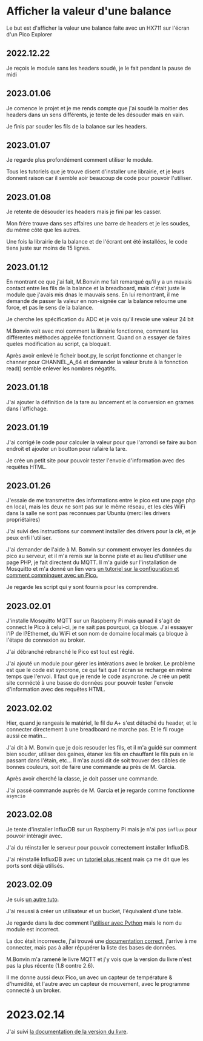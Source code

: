 # Afficher la valeur d'une balance

Le but est d'afficher la valeur une balance faite avec un HX711 sur l'écran d'un Pico Explorer

## 2022.12.22
Je reçois le module sans les headers soudé, je le fait pendant la pause de midi

## 2023.01.06
Je comence le projet et je me rends compte que j'ai soudé la moitier des headers dans un sens différents, je tente de les désouder mais en vain.

Je finis par souder les fils de la balance sur les headers.

## 2023.01.07
Je regarde plus profondément comment utiliser le module.

Tous les tutoriels que je trouve disent d'installer une librairie, et je leurs donnent raison car il semble aoir beaucoup de code pour pouvoir l'utiliser.

## 2023.01.08
Je retente de désouder les headers mais je fini par les casser.

Mon frère trouve dans ses affaires une barre de headers et je les soudes, du même côté que les autres.

Une fois la librairie de la balance et de l'écrant ont été installées, le code tiens juste sur moins de 15 lignes.

## 2023.01.12
En montrant ce que j'ai fait, M.Bonvin me fait remarqué qu'il y a un mavais contact entre les fils de la balance et la breadboard, mais c'était juste le module que j'avais mis dnas le mauvais sens. En lui remontrant, il me demande de passer la valeur en non-signée car la balance retourne une force, et pas le sens de la balance.

Je cherche les spécification du ADC et je vois qu'il revoie une valeur 24 bit

M.Bonvin voit avec moi comment la librairie fonctionne, comment les différentes méthodes appelée fonctionnent. Quand on a essayer de faires queles modification au script, ça bloquait.

Après avoir enlevé le ficheir boot.py, le script fonctionne et changer le channer pour CHANNEL_A_64 et demander la valeur brute à la fonnction read() semble enlever les nombres négatifs.

## 2023.01.18
J'ai ajouter la définition de la tare au lancement et la conversion en grames dans l'affichage.

## 2023.01.19
J'ai corrigé le code pour calculer la valeur pour que l'arrondi se faire au bon endroit et ajouter un boutton pour rafaire la tare.

Je crée un petit site pour pouvoir tester l'envoie d'information avec des requêtes HTML.

## 2023.01.26
J'essaie de me transmettre des informations entre le pico est une page php en local, mais les deux ne sont pas sur le même réseau, et les clés WiFi dans la salle ne sont pas reconnues par Ubuntu (merci les drivers propriétaires)

J'ai suivi des instructions sur comment installer des drivers pour la clé, et je peux enfi l'utiliser.

J'ai demander de l'aide à M. Bonvin sur comment envoyer les données du pico au serveur, et il m'a remis sur la bonne piste et au lieu d'utiliser une page PHP, je fait directent du MQTT. Il m'a guidé sur l'installation de Mosquitto et m'a donné un lien vers [un tutoriel sur la configuration et comment comminquer avec un Pico.](https://peppe8o.com/mqtt-and-raspberry-pi-pico-w-start-with-mosquitto-micropython/)

Je regarde les script qui y sont fournis pour les comprendre.

## 2023.02.01
J'installe Mosquitto MQTT sur un Raspberry Pi mais qunad il s'agit de connect le Pico à celui-ci, je ne sait pas pourquoi, ça bloque. J'ai essaayer l'IP de l?Ethernet, du WiFi et son nom de domaine local mais ça bloque à l'étape de connexion au broker.

J'ai débranché rebranché le Pico est tout est réglé.

J'ai ajouté un module pour gérer les intérations avec le broker. Le problème est que le code est syncrone, ce qui fait que l'écran se recharge en même temps que l'envoi. Il faut que je rende le code asyncrone.
Je crée un petit site connécté à une basse do données pour pouvoir tester l'envoie d'information avec des requêtes HTML.

## 2023.02.02
Hier, quand je rangeais le matériel, le fil du A+ s'est détaché du header, et le connecter directement à une breadboard ne marche pas. Et le fil rouge aussi ce matin...

J'ai dit à M. Bonvin que je dois resouder les fils, et il m'a guidé sur comment bien souder, utiliser des gaines, étaner les fils en chauffant le fils puis en le passant dans l'étain, etc... Il m'as aussi dit de soit trouver des câbles de bonnes couleurs, soit de faire une commande au près de M. Garcia.

Après avoir cherché la classe, je doit passer une commande.

J'ai passé commande auprès de M. Garcia et je regarde comme fonctionne `asyncio`

## 2023.02.08
Je tente d'installer InfluxDB sur un Raspberry Pi mais je n'ai pas `influx` pour pouvoir intéragir avec.

J'ai du réinstaller le serveur pour pouvoir correctement installer InfluxDB.

J'ai réinstallé InfluxDB avec un [tutoriel plus récent](https://docs.influxdata.com/influxdb/v2.6/install/?t=Linux) mais ça me dit que les ports sont déjà utilisés.


## 2023.02.09
Je suis [un autre tuto](https://randomnerdtutorials.com/install-influxdb-2-raspberry-pi/).

J'ai resussi à créer un utilisateur et un bucket, l'équivalent d'une table.

Je regarde dans la doc comment l'[utiliser avec Python](https://docs.influxdata.com/influxdb/v2.6/api-guide/client-libraries/python/#) mais le nom du module est incorrect.

La doc était incorreecte, j'ai trouvé une [documentation correct](https://www.influxdata.com/blog/getting-started-python-influxdb/), j'arrive à me connecter, mais pas à aller répupérer la liste des bases de données.

M.Bonvin m'a ramené le livre MQTT et j'y vois que la version du livre n'est pas la plus récente (1.8 contre 2.6).

Il me donne aussi deux Pico, un avec un capteur de température & d'humidité, et l'autre avec un capteur de mouvement, avec le programme connecté à un broker.

# 2023.02.14
J'ai suivi [la documentation de la version du livre](https://docs.influxdata.com/influxdb/v1.8/introduction/install/).